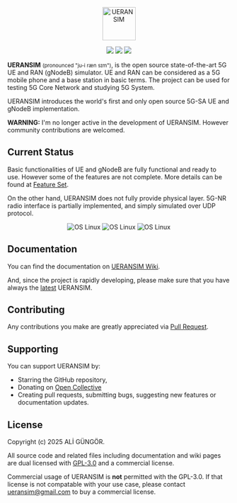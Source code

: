 <p align="center">
  <a href="https://github.com/aligungr/UERANSIM"><img src="/.github/logo.png" width="75" title="UERANSIM"></a>
</p>
<p align="center">
<img src="https://img.shields.io/badge/UERANSIM-v3.2.7-blue" />
<img src="https://img.shields.io/badge/3GPP-R15-orange" />
<img src="https://img.shields.io/badge/License-GPL--3.0-green"/>
</p>

**UERANSIM** <small>(pronounced "ju-i ræn sɪm")</small>, is the open source state-of-the-art 5G UE and RAN (gNodeB)
simulator. UE and RAN can be considered as a 5G mobile phone and a base station in basic terms. The project can be used for
testing 5G Core Network and studying 5G System.

UERANSIM introduces the world's first and only open source 5G-SA UE and gNodeB implementation.

**WARNING:** I'm no longer active in the development of UERANSIM. However community contributions are welcomed.

## Current Status

Basic functionalities of UE and gNodeB are fully functional and ready to use. However some of the features are not complete.
More details can be found at [Feature Set](https://github.com/aligungr/UERANSIM/wiki/Feature-Set).

On the other hand, UERANSIM does not fully provide physical layer. 5G-NR radio interface is partially implemented, and simply simulated over UDP protocol.

<p align="center">
<img src="https://img.shields.io/badge/Radio%20Interface-simulated-orange" alt="OS Linux"/>
<img src="https://img.shields.io/badge/Control%20Plane-functional-green" alt="OS Linux"/>  
<img src="https://img.shields.io/badge/User%20Plane-functional-green" alt="OS Linux"/>
</p>

## Documentation

You can find the documentation on [UERANSIM Wiki](https://github.com/aligungr/UERANSIM/wiki).

And, since the project is rapidly developing, please make sure that you have always
the [latest](https://github.com/aligungr/UERANSIM/releases) UERANSIM.

## Contributing

Any contributions you make are greatly appreciated via [Pull Request](https://github.com/aligungr/UERANSIM/pulls).

## Supporting

You can support UERANSIM by:

- Starring the GitHub repository,
- Donating on [Open Collective](https://opencollective.com/UERANSIM)
- Creating pull requests, submitting bugs, suggesting new features or documentation updates.

## License

Copyright (c) 2025 ALİ GÜNGÖR.

All source code and related files including documentation and wiki pages are
dual licensed with [GPL-3.0](https://www.gnu.org/licenses/gpl-3.0.en.html) and a commercial license.

Commercial usage of UERANSIM is **not** permitted with the GPL-3.0. If that license is not compatable with your use case, please contact [ueransim@gmail.com](mailto:ueransim@gmail.com) to buy a commercial license.
